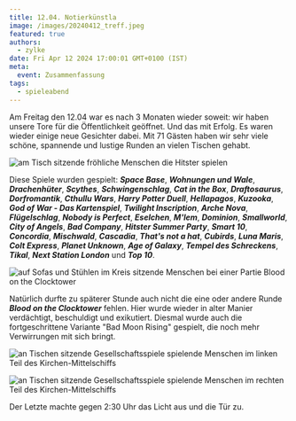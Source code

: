 ```yaml
---
title: 12.04. Notierkünstla
image: /images/20240412_treff.jpeg
featured: true
authors:
  - zylke
date: Fri Apr 12 2024 17:00:01 GMT+0100 (IST)
meta:
  event: Zusammenfassung
tags:
  - spieleabend
---
```


Am Freitag den 12.04 war es nach 3 Monaten wieder soweit: wir haben unsere Tore für die Öffentlichkeit geöffnet. Und das mit Erfolg. Es waren wieder einige neue Gesichter dabei. Mit 71 Gästen haben wir sehr viele schöne, spannende und lustige Runden an vielen Tischen gehabt.

![am Tisch sitzende fröhliche Menschen die Hitster spielen](/images/20240412_hitster.jpeg)

Diese Spiele wurden gespielt:
***Space Base***, ***Wohnungen und Wale***, ***Drachenhüter***, ***Scythes***, ***Schwingenschlag***, ***Cat in the Box***, ***Draftosaurus***, ***Dorfromantik***, ***Cthullu Wars***, ***Harry Potter Duell***, ***Hellapagos***, ***Kuzooka***, ***God of War - Das Kartenspiel***, ***Twilight Inscription***, ***Arche Nova***, ***Flügelschlag***, ***Nobody is Perfect***, ***Eselchen***, ***M'lem***, ***Dominion***, ***Smallworld***, ***City of Angels***, ***Bad Company***, ***Hitster Summer Party***, ***Smart 10***, ***Concordia***, ***Mischwald***, ***Cascadia***, ***That's not a hat***, ***Cubirds***, ***Luna Maris***, ***Colt Express***, ***Planet Unknown***, ***Age of Galaxy***, ***Tempel des Schreckens***, ***Tikal***, ***Next Station London*** und ***Top 10***.

![auf Sofas und Stühlen im Kreis sitzende Menschen bei einer Partie Blood on the Clocktower](/images/20240412_clocktower.jpeg)

Natürlich durfte zu späterer Stunde auch nicht die eine oder andere Runde ***Blood on the Clocktower*** fehlen. Hier wurde wieder in alter Manier verdächtigt, beschuldigt und exikutiert. Diesmal wurde auch die fortgeschrittene Variante "Bad Moon Rising" gespielt, die noch mehr Verwirrungen mit sich bringt.

![an Tischen sitzende Gesellschaftsspiele spielende Menschen im linken Teil des Kirchen-Mittelschiffs](/images/20240412_innen_links.jpeg)

![an Tischen sitzende Gesellschaftsspiele spielende Menschen im rechten Teil des Kirchen-Mittelschiffs](/images/20240412_innen_rechts.jpeg)

Der Letzte machte gegen 2:30 Uhr das Licht aus und die Tür zu.